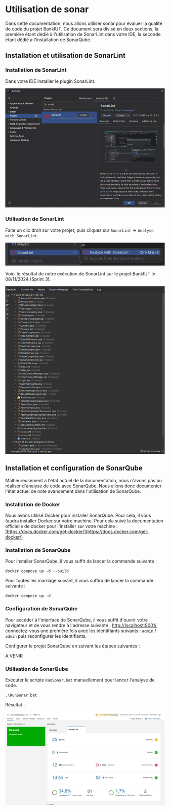 # Utilisation de sonar

Dans cette documentation, nous allons utiliser sonar pour évaluer la qualité de code du projet BankIUT. Ce document
sera divisé en deux sections, la première étant dédié à l'utilisation de SonarLint dans votre IDE, la seconde étant
dédié
à l'installation de SonarQube.

## Installation et utilisation de SonarLint

### Installation de SonarLint

Dans votre IDE installer le plugin SonarLint.

![img.png](images/sonar/img.png)

### Utilisation de SonarLint

Faite un clic droit sur votre projet, puis cliquez sur `SonarLint` -> `Analyse with SonarLint`.

![img.png](images/sonar/img-2.png)

Voici le résultat de notre exécution de SonarLint sur le projet BankIUT le 08/11/2024 (Sprint 3).

![img.png](images/sonar/img-3.png)

## Installation et configuration de SonarQube

Malheureusement à l'état actuel de la documentation, nous n'avons pas pu réaliser d'analyse de code avec SonarQube. Nous
allons donc documenter l'état actuel de note avancement dans l'utilisation de SonarQube.

### Installation de Docker

Nous avons utilisé Docker pour installer SonarQube. Pour cela, il vous faudra installer Docker sur votre machine. Pour
cela suivé la documentation officielle de docker pour l'installer sur votre
machine : [https://docs.docker.com/get-docker/](https://docs.docker.com/get-docker/)

### Installation de SonarQube

Pour installer SonarQube, il vous suffit de lancer la commande suivante :

```shell
docker compose up -d --build 
```

Pour toutes les marriage suivant, il vous suffira de lancer la commande suivante :

```shell
docker compose up -d
```

### Configuration de SonarQube

Pour accéder à l'interface de SonarQube, il vous suffit d'ouvrir votre navigateur et de vous rendre à l'adresse
suivante : [http://localhost:9001/](http://localhost:9001/), connectez-vous une première fois avec les identifiants
suivants : `admin` / `admin` puis reconfigurer les identifiants.

Configurer le projet SonarQube en suivant les étapes suivantes :

A VENIR


### Utilisation de SonarQube

Exécuter le scripte `RunSonar.bat` manuellement pour lancer l'analyse de code.

```shell
.\RunSonar.bat
```

Résultat :

![img.png](images/sonar/img-7.png)